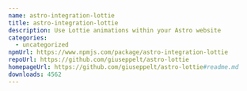 ```yaml
---
name: astro-integration-lottie
title: astro-integration-lottie
description: Use Lottie animations within your Astro website
categories:
  - uncategorized
npmUrl: https://www.npmjs.com/package/astro-integration-lottie
repoUrl: https://github.com/giuseppelt/astro-lottie
homepageUrl: https://github.com/giuseppelt/astro-lottie#readme.md
downloads: 4562
---
```

